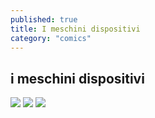 ```yaml
---
published: true
title: I meschini dispositivi
category: "comics"
---
```

## i meschini dispositivi

![]({{site.baseurl}}/assets/2019-11-08-i-meschini-dispositivi-digitali-1.png)
![]({{site.baseurl}}/assets/2019-11-08-i-meschini-dispositivi-digitali-2.png)
![]({{site.baseurl}}/assets/2019-11-08-i-meschini-dispositivi-digitali-3.png)
